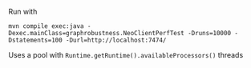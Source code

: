 Run with

    mvn compile exec:java -Dexec.mainClass=graphrobustness.NeoClientPerfTest -Druns=10000 -Dstatements=100 -Durl=http://localhost:7474/

Uses a pool with `Runtime.getRuntime().availableProcessors()` threads
